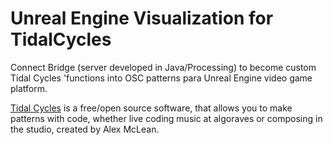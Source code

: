 # Unreal Engine Visualization for TidalCycles
Connect Bridge (server developed in Java/Processing) to become custom Tidal Cycles 'functions into OSC patterns para Unreal Engine video game platform.

<a href="https://tidalcycles.org/" target="_blank">Tidal Cycles</a> is a free/open source software, that allows you to make patterns with code, whether live coding music at algoraves or composing in the studio, created by Alex McLean.
